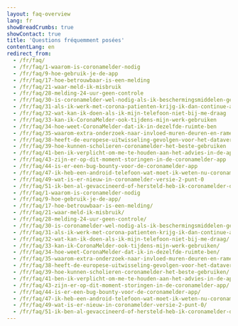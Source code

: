 ```yaml
---
layout: faq-overview
lang: fr
showBreadCrumbs: true
showContact: true
title: 'Questions fréquemment posées'
contentLang: en
redirect_from: 
  - /fr/faq/
  - /fr/faq/1-waarom-is-coronamelder-nodig
  - /fr/faq/9-hoe-gebruik-je-de-app
  - /fr/faq/17-hoe-betrouwbaar-is-een-melding
  - /fr/faq/21-waar-meld-ik-misbruik
  - /fr/faq/28-melding-24-uur-geen-controle
  - /fr/faq/30-is-coronamelder-wel-nodig-als-ik-beschermingsmiddelen-gebruik
  - /fr/faq/31-als-ik-werk-met-corona-patienten-krijg-ik-dan-continue-alerts
  - /fr/faq/32-wat-kan-ik-doen-als-ik-mijn-telefoon-niet-bij-me-draag
  - /fr/faq/33-kan-ik-CoronaMelder-ook-tijdens-mijn-werk-gebruiken
  - /fr/faq/34-hoe-weet-CoronaMelder-dat-ik-in-dezelfde-ruimte-ben
  - /fr/faq/35-waarom-extra-onderzoek-naar-invloed-muren-deuren-en-ramen
  - /fr/faq/38-heeft-de-europese-uitwisseling-gevolgen-voor-het-dataverbruik-van-mijn-telefoon
  - /fr/faq/39-hoe-kunnen-scholieren-coronamelder-het-beste-gebruiken
  - /fr/faq/41-ben-ik-verplicht-om-me-te-houden-aan-het-advies-in-de-app
  - /fr/faq/43-zijn-er-op-dit-moment-storingen-in-de-coronamelder-app
  - /fr/faq/44-is-er-een-bug-bounty-voor-de-coronamelder-app
  - /fr/faq/47-ik-heb-een-android-telefoon-wat-moet-ik-weten-nu-coronamelder-weer-actief-is-na-landelijke-pauze
  - /fr/faq/49-wat-is-er-nieuw-in-coronamelder-versie-2-punt-0
  - /fr/faq/51-ik-ben-al-gevaccineerd-of-hersteld-heb-ik-coronamelder-dan-nog-nodig
  - /fr/faq/1-waarom-is-coronamelder-nodig
  - /fr/faq/9-hoe-gebruik-je-de-app/
  - /fr/faq/17-hoe-betrouwbaar-is-een-melding/
  - /fr/faq/21-waar-meld-ik-misbruik/
  - /fr/faq/28-melding-24-uur-geen-controle/
  - /fr/faq/30-is-coronamelder-wel-nodig-als-ik-beschermingsmiddelen-gebruik/
  - /fr/faq/31-als-ik-werk-met-corona-patienten-krijg-ik-dan-continue-alerts/
  - /fr/faq/32-wat-kan-ik-doen-als-ik-mijn-telefoon-niet-bij-me-draag/
  - /fr/faq/33-kan-ik-CoronaMelder-ook-tijdens-mijn-werk-gebruiken/
  - /fr/faq/34-hoe-weet-CoronaMelder-dat-ik-in-dezelfde-ruimte-ben/
  - /fr/faq/35-waarom-extra-onderzoek-naar-invloed-muren-deuren-en-ramen/
  - /fr/faq/38-heeft-de-europese-uitwisseling-gevolgen-voor-het-dataverbruik-van-mijn-telefoon/
  - /fr/faq/39-hoe-kunnen-scholieren-coronamelder-het-beste-gebruiken/
  - /fr/faq/41-ben-ik-verplicht-om-me-te-houden-aan-het-advies-in-de-app/
  - /fr/faq/43-zijn-er-op-dit-moment-storingen-in-de-coronamelder-app/
  - /fr/faq/44-is-er-een-bug-bounty-voor-de-coronamelder-app/
  - /fr/faq/47-ik-heb-een-android-telefoon-wat-moet-ik-weten-nu-coronamelder-weer-actief-is-na-landelijke-pauze/
  - /fr/faq/49-wat-is-er-nieuw-in-coronamelder-versie-2-punt-0/
  - /fr/faq/51-ik-ben-al-gevaccineerd-of-hersteld-heb-ik-coronamelder-dan-nog-nodig/
---
```

